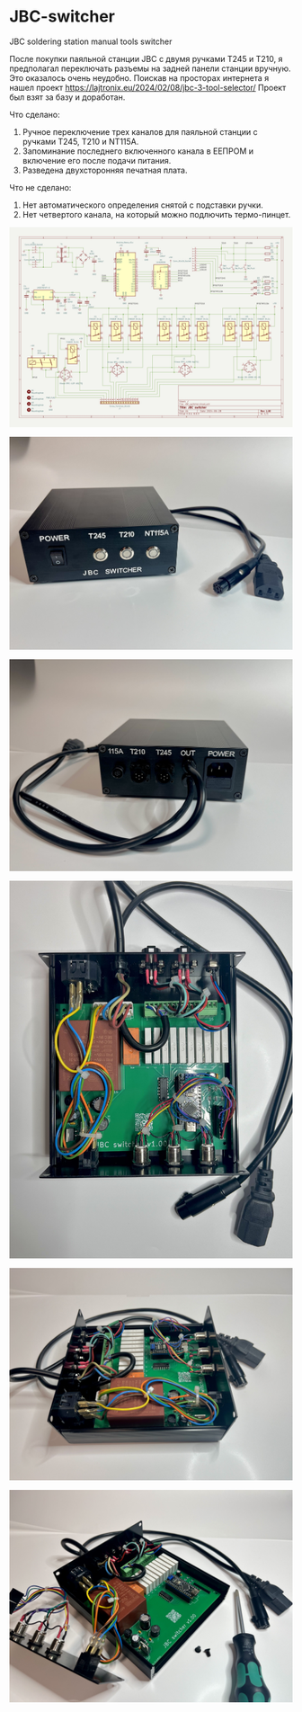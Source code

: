 # JBC-switcher
JBC soldering station manual tools switcher

После покупки паяльной станции JBC с двумя ручками Т245 и Т210, я предполагал переключать разъемы на задней панели станции вручную. Это оказалось очень неудобно.
Поискав на просторах интернета я нашел проект https://lajtronix.eu/2024/02/08/jbc-3-tool-selector/
Проект был взят за базу и доработан.

Что сделано:
1. Ручное переключение трех каналов для паяльной станции с ручками Т245, Т210 и NT115A.
2. Запоминание последнего включенного канала в ЕЕПРОМ и включение его после подачи питания.
3. Разведена двухсторонняя печатная плата.

Что не сделано:
1. Нет автоматического определения снятой с подставки ручки.
2. Нет четвертого канала, на который можно подлючить термо-пинцет.

![Schematic](https://github.com/vikrep/JBC-switcher/blob/assets/Schematic.jpg)

![Front](https://github.com/vikrep/JBC-switcher/blob/assets/IMG_6731.jpeg)

![Back](https://github.com/vikrep/JBC-switcher/blob/assets/IMG_6732.jpeg)

![Inside](https://github.com/vikrep/JBC-switcher/blob/assets/IMG_6734.jpeg)

![InsideFront](https://github.com/vikrep/JBC-switcher/blob/assets/IMG_6736.jpeg)

![InsideWFront](https://github.com/vikrep/JBC-switcher/blob/assets/IMG_6737.jpeg)
